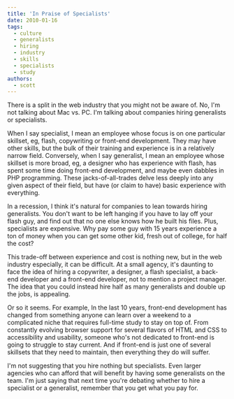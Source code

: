 ```yaml
---
title: 'In Praise of Specialists'
date: 2010-01-16
tags:
  - culture
  - generalists
  - hiring
  - industry
  - skills
  - specialists
  - study
authors:
  - scott
---
```


There is a split in the web industry that you might not be aware of. No, I'm not talking about Mac vs. PC. I'm talking about companies hiring generalists or specialists.

When I say specialist, I mean an employee whose focus is on one particular skillset, eg, flash, copywriting or front-end development. They may have other skills, but the bulk of their training and experience is in a relatively narrow field. Conversely, when I say generalist, I mean an employee whose skillset is more broad, eg, a designer who has experience with flash, has spent some time doing front-end development, and maybe even dabbles in PHP programming. These jacks-of-all-trades delve less deeply into any given aspect of their field, but have (or claim to have) basic experience with everything.

In a recession, I think it's natural for companies to lean towards hiring generalists. You don't want to be left hanging if you have to lay off your flash guy, and find out that no one else knows how he built his files. Plus, specialists are expensive. Why pay some guy with 15 years experience a ton of money when you can get some other kid, fresh out of college, for half the cost?

This trade-off between experience and cost is nothing new, but in the web industry especially, it can be difficult. At a small agency, it's daunting to face the idea of hiring a copywriter, a designer, a flash specialist, a back-end developer and a front-end developer, not to mention a project manager. The idea that you could instead hire half as many generalists and double up the jobs, is appealing.

Or so it seems. For example, In the last 10 years, front-end development has changed from something anyone can learn over a weekend to a complicated niche that requires full-time study to stay on top of. From constantly evolving browser support for several flavors of HTML and CSS to accessibility and usability, someone who's not dedicated to front-end is going to struggle to stay current. And if front-end is just one of several skillsets that they need to maintain, then everything they do will suffer.

I'm not suggesting that you hire nothing but specialists. Even larger agencies who can afford that will benefit by having some generalists on the team. I'm just saying that next time you're debating whether to hire a specialist or a generalist, remember that you get what you pay for.
